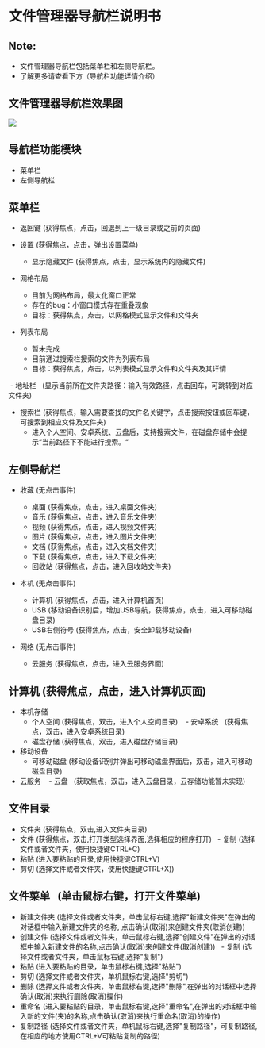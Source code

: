 # 文件管理器导航栏说明书

## Note:
  - 文件管理器导航栏包括菜单栏和左侧导航栏。
  - 了解更多请查看下方（导航栏功能详情介绍）
  
## 文件管理器导航栏效果图
![](https://github.com/openthos/systemui-analysis/blob/master/ImageView/filemanager.png)

## 导航栏功能模块
  - 菜单栏
  - 左侧导航栏


## 菜单栏
  - 返回键    (获得焦点，点击，回退到上一级目录或之前的页面)
  
  - 设置    (获得焦点，点击，弹出设置菜单)
    - 显示隐藏文件    (获得焦点，点击，显示系统内的隐藏文件)
    
  - 网格布局
     - 目前为网格布局，最大化窗口正常
     - 存在的bug：小窗口模式存在重叠现象
     - 目标：获得焦点，点击，以网格模式显示文件和文件夹
  
  - 列表布局
     - 暂未完成
     - 目前通过搜索栏搜索的文件为列表布局
     - 目标：获得焦点，点击，以列表模式显示文件和文件夹及其详情
  
  - 地址栏    (显示当前所在文件夹路径：输入有效路径，点击回车，可跳转到对应文件夹)
  
  - 搜索栏    (获得焦点，输入需要查找的文件名关键字，点击搜索按钮或回车键，可搜索到相应文件及文件夹)    
    - 进入个人空间、安卓系统、云盘后，支持搜索文件，在磁盘存储中会提示“当前路径下不能进行搜索。“

## 左侧导航栏
  - 收藏    (无点击事件)
    - 桌面    (获得焦点，点击，进入桌面文件夹)
    - 音乐    (获得焦点，点击，进入音乐文件夹)
    - 视频    (获得焦点，点击，进入视频文件夹)
    - 图片    (获得焦点，点击，进入图片文件夹)
    - 文档    (获得焦点，点击，进入文档文件夹)
    - 下载    (获得焦点，点击，进入下载文件夹)
    - 回收站    (获得焦点，点击，进入回收站文件夹)

  - 本机    (无点击事件)
    - 计算机    (获得焦点，点击，进入计算机首页)
    - USB    (移动设备识别后，增加USB导航，获得焦点，点击，进入可移动磁盘目录)
    - USB右侧符号    (获得焦点，点击，安全卸载移动设备)
  - 网络    (无点击事件)
    - 云服务    (获得焦点，点击，进入云服务界面)
    

## 计算机    (获得焦点，点击，进入计算机页面)
  - 本机存储
    - 个人空间    (获得焦点，双击，进入个人空间目录)
    - 安卓系统    (获得焦点，双击，进入安卓系统目录)
    - 磁盘存储    (获得焦点，双击，进入磁盘存储目录)
  - 移动设备
    - 可移动磁盘    (移动设备识别并弹出可移动磁盘界面后，双击，进入可移动磁盘目录)
  - 云服务
    - 云盘    (获取焦点，双击，进入云盘目录，云存储功能暂未实现)

## 文件目录
   - 文件夹   (获得焦点，双击,进入文件夹目录)
   - 文件   (获得焦点，双击,打开类型选择界面,选择相应的程序打开)
   - 复制    (选择文件或者文件夹，使用快捷键CTRL+C)
   - 粘贴    (进入要粘贴的目录,使用快捷键CTRL+V)
   - 剪切   (选择文件或者文件夹，使用快捷键CTRL+X))

## 文件菜单   (单击鼠标右键，打开文件菜单)
   - 新建文件夹   (选择文件或者文件夹，单击鼠标右键,选择"新建文件夹"在弹出的对话框中输入新建文件夹的名称, 点击确认(取消)来创建文件夹(取消创建))
   - 创建文件   (选择文件或者文件夹，单击鼠标右键,选择"创建文件"在弹出的对话框中输入新建文件的名称,点击确认(取消)来创建文件(取消创建))
   - 复制    (选择文件或者文件夹，单击鼠标右键,选择"复制")
   - 粘贴    (进入要粘贴的目录，单击鼠标右键,选择"粘贴")
   - 剪切    (选择文件或者文件夹，单机鼠标右键,选择"剪切")
   - 删除    (选择文件或者文件夹，单击鼠标右键,选择"删除",在弹出的对话框中选择确认(取消)来执行删除(取消)操作)
   - 重命名   (进入要粘贴的目录，单击鼠标右键,选择"重命名",在弹出的对话框中输入新的文件(夹)的名称,点击确认(取消)来执行重命名(取消)的操作)
   - 复制路径    (选择文件或者文件夹，单机鼠标右键,选择"复制路径"，可复制路径,在相应的地方使用CTRL+V可粘贴复制的路径)

    
